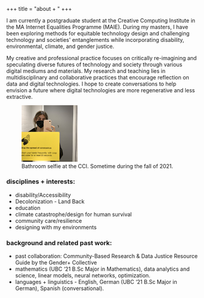 +++
title = "about + "
+++

I am currently a postgraduate student at the Creative Computing Institute in the MA Internet Equalities Programme (MAIE). During my masters, I have been exploring methods for equitable technology design and challenging technology and societies' entanglements while incorporating disability, environmental, climate, and gender justice. 

My creative and professional practice focuses on critically re-imagining and speculating diverse futures of technology and society through various digital mediums and materials. My research and teaching lies in multidisciplinary and collaborative practices that encourage reflection on data and digital technologies. I hope to create conversations to help envision a future where digital technologies are more regenerative and less extractive. 

<figure>
  <img src="/img/cciselfie.jpg" alt="mirror selfie at the cci" style="width:35%">
  <figcaption>Bathroom selfie at the CCI. Sometime during the fall of 2021.</figcaption>
</figure>

### disciplines + interests:

* disability/Accessibility
* Decolonization - Land Back
* education
* climate catastrophe/design for human survival
* community care/resilience
* designing with my environments

### background and related past work:
* past collaboration: Community-Based Research & Data Justice Resource Guide by the Gender+ Collective
* mathematics (UBC ‘21 B.Sc Major in Mathematics), data analytics and science, linear models, neural networks, optimization.
* languages + linguistics - English, German (UBC ‘21 B.Sc Major in German), Spanish (conversational).


